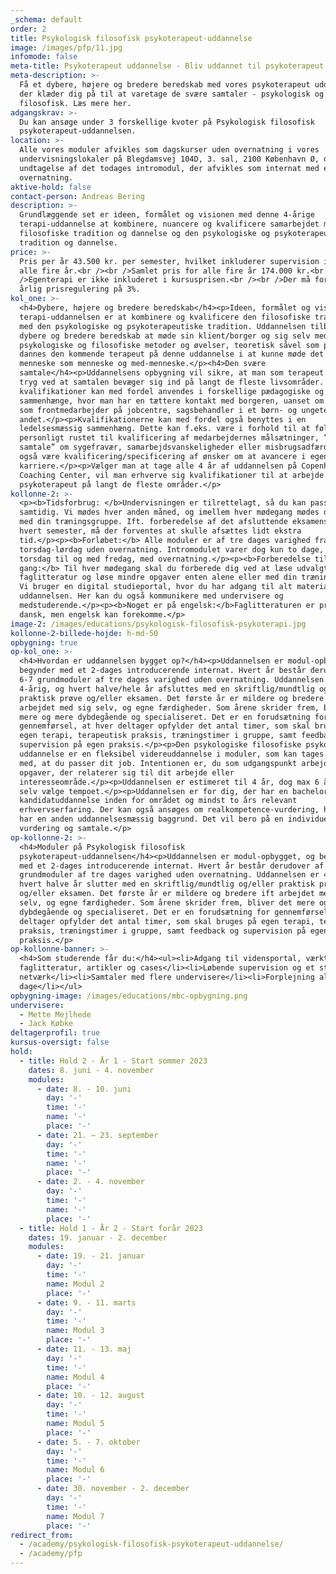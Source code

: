 ```yaml
---
_schema: default
order: 2
title: Psykologisk filosofisk psykoterapeut-uddannelse
image: /images/pfp/11.jpg
infomode: false
meta-title: Psykoterapeut uddannelse - Bliv uddannet til psykoterapeut hos CCC
meta-description: >-
  Få et dybere, højere og bredere beredskab med vores psykoterapeut uddannelse,
  der klæder dig på til at varetage de svære samtaler - psykologisk og
  filosofisk. Læs mere her.
adgangskrav: >-
  Du kan ansøge under 3 forskellige kvoter på Psykologisk filosofisk
  psykoterapeut-uddannelsen.
location: >-
  Alle vores moduler afvikles som dagskurser uden overnatning i vores
  undervisningslokaler på Blegdamsvej 104D, 3. sal, 2100 København Ø, dog med
  undtagelse af det todages intromodul, der afvikles som internat med én
  overnatning.
aktive-hold: false
contact-person: Andreas Bering
description: >-
  Grundlæggende set er ideen, formålet og visionen med denne 4-årige
  terapi-uddannelse at kombinere, nuancere og kvalificere samarbejdet mellem den
  filosofiske tradition og dannelse og den psykologiske og psykoterapeutiske
  tradition og dannelse.
price: >-
  Pris per år 43.500 kr. per semester, hvilket inkluderer supervision i løbet af
  alle fire år.<br /><br />Samlet pris for alle fire år 174.000 kr.<br /><br
  />Egenterapi er ikke inkluderet i kursusprisen.<br /><br />Der må forventes en
  årlig prisregulering på 3%.
kol_one: >-
  <h4>Dybere, højere og bredere beredskab</h4><p>Ideen, formålet og visionen med
  terapi-uddannelsen er at kombinere og kvalificere den filosofiske tradition
  med den psykologiske og psykoterapeutiske tradition. Uddannelsen tilbyder et
  dybere og bredere beredskab at møde sin klient/borger og sig selv med. Gennem
  psykologiske og filosofiske metoder og øvelser, teoretisk såvel som praktisk,
  dannes den kommende terapeut på denne uddannelse i at kunne møde det andet
  menneske som menneske og med-menneske.</p><h4>Den svære
  samtale</h4><p>Uddannelsens opbygning vil sikre, at man som terapeut vil være
  tryg ved at samtalen bevæger sig ind på langt de fleste livsområder. Disse
  kvalifikationer kan med fordel anvendes i forskellige pædagogiske og sociale
  sammenhænge, hvor man har en tættere kontakt med borgeren, uanset om det er
  som frontmedarbejder på jobcentre, sagsbehandler i et børn- og ungeteam eller
  andet.</p><p>Kvalifikationerne kan med fordel også benyttes i en
  ledelsesmæssig sammenhæng. Dette kan f.eks. være i forhold til at føle sig
  personligt rustet til kvalificering af medarbejdernes målsætninger, ”den svære
  samtale” om sygefravær, samarbejdsvanskeligheder eller misbrugsadfærd. Det kan
  også være kvalificering/specificering af ønsker om at avancere i egen
  karriere.</p><p>Vælger man at tage alle 4 år af uddannelsen på Copenhagen
  Coaching Center, vil man erhverve sig kvalifikationer til at arbejde som
  psykoterapeut på langt de fleste områder.</p>
kollonne-2: >-
  <p><b>Tidsforbrug: </b>Undervisningen er tilrettelagt, så du kan passe dit job
  samtidig. Vi mødes hver anden måned, og imellem hver mødegang mødes du også
  med din træningsgruppe. Ift. forberedelse af det afsluttende eksamensmodul på
  hvert semester, må der forventes at skulle afsættes lidt ekstra
  tid.</p><p><b>Forløbet:</b> Alle moduler er af tre dages varighed fra
  torsdag-lørdag uden overnatning. Intromodulet varer dog kun to dage, fra
  torsdag til og med fredag, med overnatning.</p><p><b>Forberedelse til hver
  gang:</b> Til hver mødegang skal du forberede dig ved at læse udvalgt
  faglitteratur og løse mindre opgaver enten alene eller med din træningsgruppe.
  Vi bruger en digital studieportal, hvor du har adgang til alt materiale fra
  uddannelsen. Her kan du også kommunikere med undervisere og
  medstuderende.</p><p><b>Noget er på engelsk:</b>Faglitteraturen er primært på
  dansk, men engelsk kan forekomme.</p>
image-2: /images/educations/psykologisk-filosofisk-psykoterapi.jpg
kollonne-2-billede-hojde: h-md-50
opbygning: true
op-kol_one: >-
  <h4>Hvordan er uddannelsen bygget op?</h4><p>Uddannelsen er modul-opbygget, og
  begynder med et 2-dages introducerende internat. Hvert år består derudover af
  6-7 grundmoduler af tre dages varighed uden overnatning. Uddannelsen er
  4-årig, og hvert halve/hele år afsluttes med en skriftlig/mundtlig og/eller
  praktisk prøve og/eller eksamen. Det første år er mildere og bredere ift
  arbejdet med sig selv, og egne færdigheder. Som årene skrider frem, bliver det
  mere og mere dybdegående og specialiseret. Det er en forudsætning for
  gennemførsel, at hver deltager opfylder det antal timer, som skal bruges på
  egen terapi, terapeutisk praksis, træningstimer i gruppe, samt feedback og
  supervision på egen praksis.</p><p>Den psykologiske filosofiske psykoterapeut
  uddannelse er en fleksibel videreuddannelse i moduler, som kan tages samtidig
  med, at du passer dit job. Intentionen er, du som udgangspunkt arbejder med
  opgaver, der relaterer sig til dit arbejde eller
  interesseområde.</p><p>Uddannelsen er estimeret til 4 år, dog max 6 år. Du kan
  selv vælge tempoet.</p><p>Uddannelsen er for dig, der har en bachelor- eller
  kandidatuddannelse inden for området og mindst to års relevant
  erhvervserfaring. Der kan også ansøges om realkompetence-vurdering, hvis du
  har en anden uddannelsesmæssig baggrund. Det vil bero på en individuel
  vurdering og samtale.</p>
op-kollonne-2: >-
  <h4>Moduler på Psykologisk filosofisk
  psykoterapeut-uddannelsen</h4><p>Uddannelsen er modul-opbygget, og begynder
  med et 2-dages introducerende internat. Hvert år består derudover af 6/7
  grundmoduler af tre dages varighed uden overnatning. Uddannelsen er 4-årig, og
  hvert halve år slutter med en skriftlig/mundtlig og/eller praktisk prøve
  og/eller eksamen. Det første år er mildere og bredere ift arbejdet med sig
  selv, og egne færdigheder. Som årene skrider frem, bliver det mere og mere
  dybdegående og specialiseret. Det er en forudsætning for gennemførsel, at hver
  deltager opfylder det antal timer, som skal bruges på egen terapi, terapeutisk
  praksis, træningstimer i gruppe, samt feedback og supervision på egen
  praksis.</p>
op-kollonne-banner: >-
  <h4>Som studerende får du:</h4><ul><li>Adgang til vidensportal, værktøjer,
  faglitteratur, artikler og cases</li><li>Løbende supervision og et stærkt
  netværk</li><li>Samtaler med flere undervisere</li><li>Forplejning alle
  dage</li></ul>
opbygning-image: /images/educations/mbc-opbygning.png
undervisere:
  - Mette Mejlhede
  - Jack Købke
deltagerprofil: true
kursus-oversigt: false
hold:
  - title: Hold 2 - År 1 - Start sommer 2023
    dates: 8. juni - 4. november
    modules:
      - date: 8. - 10. juni
        day: '-'
        time: '-'
        name: '-'
        place: '-'
      - date: 21. – 23. september
        day: '-'
        time: '-'
        name: '-'
        place: '-'
      - date: 2. - 4. november
        day: '-'
        time: '-'
        name: '-'
        place: '-'
  - title: Hold 1 - År 2 - Start forår 2023
    dates: 19. januar - 2. december
    modules:
      - date: 19. - 21. januar
        day: '-'
        time: '-'
        name: Modul 2
        place: '-'
      - date: 9. - 11. marts
        day: '-'
        time: '-'
        name: Modul 3
        place: '-'
      - date: 11. - 13. maj
        day: '-'
        time: '-'
        name: Modul 4
        place: '-'
      - date: 10. - 12. august
        day: '-'
        time: '-'
        name: Modul 5
        place: '-'
      - date: 5. - 7. oktober
        day: '-'
        time: '-'
        name: Modul 6
        place: '-'
      - date: 30. november - 2. december
        day: '-'
        time: '-'
        name: Modul 7
        place: '-'
redirect_from:
  - /academy/psykologisk-filosofisk-psykoterapeut-uddannelse/
  - /academy/pfp
---
```

